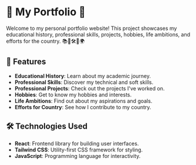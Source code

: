 # 🌟 My Portfolio 🌟

Welcome to my personal portfolio website! This project showcases my educational history, professional skills, projects, hobbies, life ambitions, and efforts for the country. 📚💼🛠️🎨🌍

## 🚀 Features

- **Educational History**: Learn about my academic journey.
- **Professional Skills**: Discover my technical and soft skills.
- **Professional Projects**: Check out the projects I've worked on.
- **Hobbies**: Get to know my hobbies and interests.
- **Life Ambitions**: Find out about my aspirations and goals.
- **Efforts for Country**: See how I contribute to my country.

## 🛠️ Technologies Used

- **React**: Frontend library for building user interfaces.
- **Tailwind CSS**: Utility-first CSS framework for styling.
- **JavaScript**: Programming language for interactivity.
  